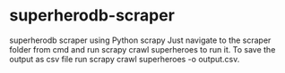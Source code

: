 # superherodb-scraper
superherodb scraper using Python scrapy
Just navigate to the scraper folder from cmd and run scrapy crawl superheroes to run it. To save the output as csv file run scrapy crawl superheroes -o output.csv.
